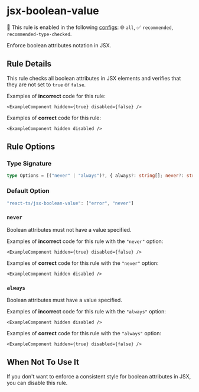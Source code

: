 # jsx-boolean-value

💼 This rule is enabled in the following [configs](/configs/): 🌐 `all`, ✅ `recommended`, `recommended-type-checked`.

<!-- end auto-generated rule header -->

Enforce boolean attributes notation in JSX.

## Rule Details

This rule checks all boolean attributes in JSX elements and verifies that they are not set to `true` or `false`.

Examples of **incorrect** code for this rule:

```tsx
<ExampleComponent hidden={true} disabled={false} />
```

Examples of **correct** code for this rule:

```tsx
<ExampleComponent hidden disabled />
```

## Rule Options

### Type Signature

```ts
type Options = [("never" | "always")?, { always?: string[]; never?: string[] }?];
```

### Default Option

```js
"react-ts/jsx-boolean-value": ["error", "never"]
```

### `never`

Boolean attributes must not have a value specified.

Examples of **incorrect** code for this rule with the `"never"` option:

```tsx
<ExampleComponent hidden={true} disabled={false} />
```

Examples of **correct** code for this rule with the `"never"` option:

```tsx
<ExampleComponent hidden disabled />
```

### `always`

Boolean attributes must have a value specified.

Examples of **incorrect** code for this rule with the `"always"` option:

```tsx
<ExampleComponent hidden disabled />
```

Examples of **correct** code for this rule with the `"always"` option:

```tsx
<ExampleComponent hidden={true} disabled={false} />
```

## When Not To Use It

If you don't want to enforce a consistent style for boolean attributes in JSX, you can disable this rule.
